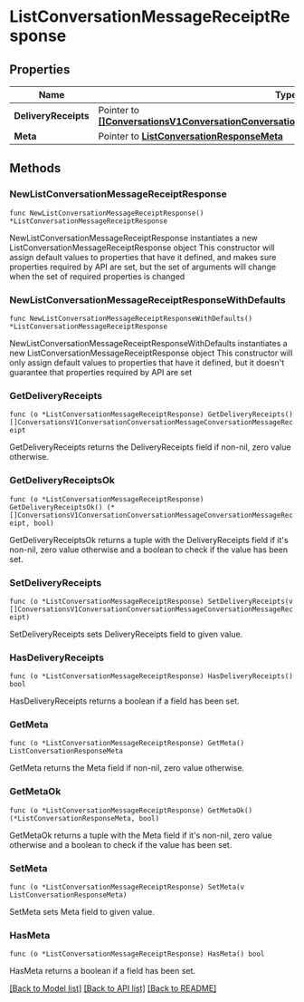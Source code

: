 # ListConversationMessageReceiptResponse

## Properties

Name | Type | Description | Notes
------------ | ------------- | ------------- | -------------
**DeliveryReceipts** | Pointer to [**[]ConversationsV1ConversationConversationMessageConversationMessageReceipt**](ConversationsV1ConversationConversationMessageConversationMessageReceipt.md) |  | [optional] 
**Meta** | Pointer to [**ListConversationResponseMeta**](ListConversationResponse_meta.md) |  | [optional] 

## Methods

### NewListConversationMessageReceiptResponse

`func NewListConversationMessageReceiptResponse() *ListConversationMessageReceiptResponse`

NewListConversationMessageReceiptResponse instantiates a new ListConversationMessageReceiptResponse object
This constructor will assign default values to properties that have it defined,
and makes sure properties required by API are set, but the set of arguments
will change when the set of required properties is changed

### NewListConversationMessageReceiptResponseWithDefaults

`func NewListConversationMessageReceiptResponseWithDefaults() *ListConversationMessageReceiptResponse`

NewListConversationMessageReceiptResponseWithDefaults instantiates a new ListConversationMessageReceiptResponse object
This constructor will only assign default values to properties that have it defined,
but it doesn't guarantee that properties required by API are set

### GetDeliveryReceipts

`func (o *ListConversationMessageReceiptResponse) GetDeliveryReceipts() []ConversationsV1ConversationConversationMessageConversationMessageReceipt`

GetDeliveryReceipts returns the DeliveryReceipts field if non-nil, zero value otherwise.

### GetDeliveryReceiptsOk

`func (o *ListConversationMessageReceiptResponse) GetDeliveryReceiptsOk() (*[]ConversationsV1ConversationConversationMessageConversationMessageReceipt, bool)`

GetDeliveryReceiptsOk returns a tuple with the DeliveryReceipts field if it's non-nil, zero value otherwise
and a boolean to check if the value has been set.

### SetDeliveryReceipts

`func (o *ListConversationMessageReceiptResponse) SetDeliveryReceipts(v []ConversationsV1ConversationConversationMessageConversationMessageReceipt)`

SetDeliveryReceipts sets DeliveryReceipts field to given value.

### HasDeliveryReceipts

`func (o *ListConversationMessageReceiptResponse) HasDeliveryReceipts() bool`

HasDeliveryReceipts returns a boolean if a field has been set.

### GetMeta

`func (o *ListConversationMessageReceiptResponse) GetMeta() ListConversationResponseMeta`

GetMeta returns the Meta field if non-nil, zero value otherwise.

### GetMetaOk

`func (o *ListConversationMessageReceiptResponse) GetMetaOk() (*ListConversationResponseMeta, bool)`

GetMetaOk returns a tuple with the Meta field if it's non-nil, zero value otherwise
and a boolean to check if the value has been set.

### SetMeta

`func (o *ListConversationMessageReceiptResponse) SetMeta(v ListConversationResponseMeta)`

SetMeta sets Meta field to given value.

### HasMeta

`func (o *ListConversationMessageReceiptResponse) HasMeta() bool`

HasMeta returns a boolean if a field has been set.


[[Back to Model list]](../README.md#documentation-for-models) [[Back to API list]](../README.md#documentation-for-api-endpoints) [[Back to README]](../README.md)


